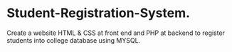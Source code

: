 # Student-Registration-System.
Create a website HTML &amp; CSS at front end and PHP at backend to register students into college database using MYSQL.
